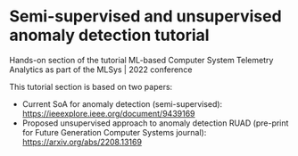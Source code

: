# Semi-supervised and unsupervised anomaly detection tutorial
Hands-on section of the tutorial ML-based Computer System Telemetry Analytics as part of the MLSys | 2022 conference

This tutorial section is based on two papers: 
* Current SoA for anomaly detection (semi-supervised):
https://ieeexplore.ieee.org/document/9439169
* Proposed unsupervised approach to anomaly detection RUAD (pre-print for Future Generation Computer Systems journal):
https://arxiv.org/abs/2208.13169

